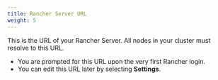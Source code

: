 ```yaml
---
title: Rancher Server URL
weight: 5
---
```


This is the URL of your Rancher Server. All nodes in your cluster must resolve to this URL.

- You are prompted for this URL upon the very first Rancher login.
- You can edit this URL later by selecting **Settings**.
